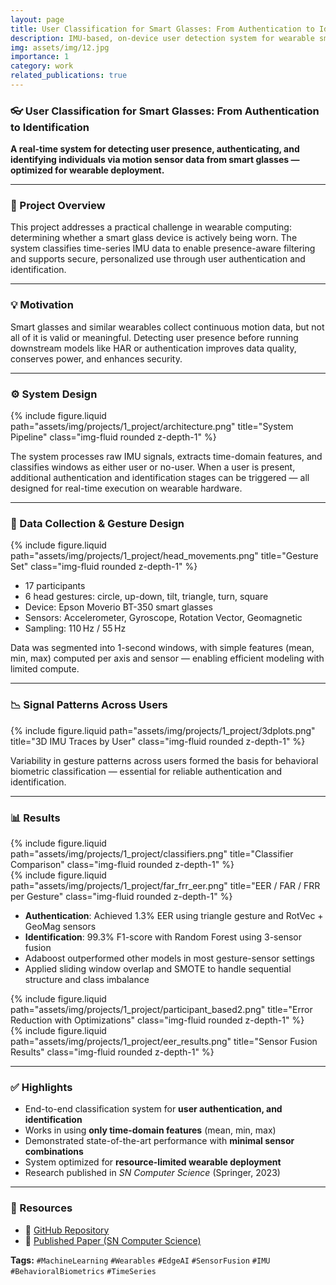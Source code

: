 ```yaml
---
layout: page
title: User Classification for Smart Glasses: From Authentication to Identification
description: IMU-based, on-device user detection system for wearable smart glasses
img: assets/img/12.jpg
importance: 1
category: work
related_publications: true
---
```


### 👓 User Classification for Smart Glasses: From Authentication to Identification  
**A real-time system for detecting user presence, authenticating, and identifying individuals via motion sensor data from smart glasses — optimized for wearable deployment.**

---

### 🎯 Project Overview  
This project addresses a practical challenge in wearable computing: determining whether a smart glass device is actively being worn. The system classifies time-series IMU data to enable presence-aware filtering and supports secure, personalized use through user authentication and identification.

---

### 💡 Motivation  
Smart glasses and similar wearables collect continuous motion data, but not all of it is valid or meaningful. Detecting user presence before running downstream models like HAR or authentication improves data quality, conserves power, and enhances security.

---

### ⚙️ System Design  

<div class="row">
  <div class="col-sm-12 mt-3">
    {% include figure.liquid path="assets/img/projects/1_project/architecture.png" title="System Pipeline" class="img-fluid rounded z-depth-1" %}
  </div>
</div>

The system processes raw IMU signals, extracts time-domain features, and classifies windows as either user or no-user. When a user is present, additional authentication and identification stages can be triggered — all designed for real-time execution on wearable hardware.

---

### 🧪 Data Collection & Gesture Design  

<div class="row">
  <div class="col-sm-12 mt-3">
    {% include figure.liquid path="assets/img/projects/1_project/head_movements.png" title="Gesture Set" class="img-fluid rounded z-depth-1" %}
  </div>
</div>

- 17 participants  
- 6 head gestures: circle, up-down, tilt, triangle, turn, square  
- Device: Epson Moverio BT-350 smart glasses  
- Sensors: Accelerometer, Gyroscope, Rotation Vector, Geomagnetic  
- Sampling: 110 Hz / 55 Hz  

Data was segmented into 1-second windows, with simple features (mean, min, max) computed per axis and sensor — enabling efficient modeling with limited compute.

---

### 📉 Signal Patterns Across Users  

<div class="row">
  <div class="col-sm-12 mt-3">
    {% include figure.liquid path="assets/img/projects/1_project/3dplots.png" title="3D IMU Traces by User" class="img-fluid rounded z-depth-1" %}
  </div>
</div>

Variability in gesture patterns across users formed the basis for behavioral biometric classification — essential for reliable authentication and identification.

---

### 📊 Results  

<div class="row">
  <div class="col-sm-6 mt-3">
    {% include figure.liquid path="assets/img/projects/1_project/classifiers.png" title="Classifier Comparison" class="img-fluid rounded z-depth-1" %}
  </div>
  <div class="col-sm-6 mt-3">
    {% include figure.liquid path="assets/img/projects/1_project/far_frr_eer.png" title="EER / FAR / FRR per Gesture" class="img-fluid rounded z-depth-1" %}
  </div>
</div>

- **Authentication**: Achieved 1.3% EER using triangle gesture and RotVec + GeoMag sensors  
- **Identification**: 99.3% F1-score with Random Forest using 3-sensor fusion  
- Adaboost outperformed other models in most gesture-sensor settings  
- Applied sliding window overlap and SMOTE to handle sequential structure and class imbalance  

<div class="row">
  <div class="col-sm-6 mt-3">
    {% include figure.liquid path="assets/img/projects/1_project/participant_based2.png" title="Error Reduction with Optimizations" class="img-fluid rounded z-depth-1" %}
  </div>
  <div class="col-sm-6 mt-3">
    {% include figure.liquid path="assets/img/projects/1_project/eer_results.png" title="Sensor Fusion Results" class="img-fluid rounded z-depth-1" %}
  </div>
</div>

---

### ✅ Highlights  
- End-to-end classification system for **user authentication, and identification**  
- Works in using **only time-domain features** (mean, min, max)  
- Demonstrated state-of-the-art performance with **minimal sensor combinations**  
- System optimized for **resource-limited wearable deployment**  
- Research published in *SN Computer Science* (Springer, 2023)

---

### 🔗 Resources  
- 📁 [GitHub Repository](https://github.com/sumeyye-agac/glass-data-participant-detection)  
- 📄 [Published Paper (SN Computer Science)](https://doi.org/10.1007/s42979-023-02202-4)

**Tags:** `#MachineLearning` `#Wearables` `#EdgeAI` `#SensorFusion` `#IMU` `#BehavioralBiometrics` `#TimeSeries`
